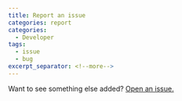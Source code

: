 ```yaml
---
title: Report an issue
categories: report
categories:
  - Developer
tags:
  - issue
  - bug
excerpt_separator: <!--more-->
---
```


Want to see something else added? <a href="https://github.com/setvisible/ArrowDL/issues/new">Open an issue.</a>
